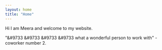 ```yaml
---
layout: home
title: "Home"
---
```

Hi I am Meera and welcome to my website.

"&#9733 &#9733 &#9733 &#9733 what a wonderful person to work with" - coworker number 2.
